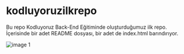 # kodluyoruzilkrepo
Bu repo Kodluyoruz Back-End Eğitiminde oluşturduğumuz ilk repo. İçerisinde bir adet README dosyası, bir adet de index.html barındırıyor.

![image 1](https://cdn.evrimagaci.org/qBLMCDZYCAPJKgOFF8rLi_cQZtQ=/evrimagaci.org%2Fpublic%2Fcontent_media%2F1d3732c731a12e6ec6fad389eac6131f.jpg)

